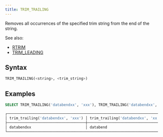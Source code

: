 ```yaml
---
title: TRIM_TRAILING
---
```


Removes all occurrences of the specified trim string from the end of the string.

See also: 

- [RTRIM](rtrim.md)
- [TRIM_LEADING](trim-leading.md)

## Syntax

```sql
TRIM_TRAILING(<string>, <trim_string>)
```

## Examples

```sql
SELECT TRIM_TRAILING('databendxx', 'xxx'), TRIM_TRAILING('databendxx', 'xx'), TRIM_TRAILING('databendxx', 'x');

┌───────────────────────────────────────────────────────────────────────────────────────────────────────────┐
│ trim_trailing('databendxx', 'xxx') │ trim_trailing('databendxx', 'xx') │ trim_trailing('databendxx', 'x') │
├────────────────────────────────────┼───────────────────────────────────┼──────────────────────────────────┤
│ databendxx                         │ databend                          │ databend                         │
└───────────────────────────────────────────────────────────────────────────────────────────────────────────┘
```